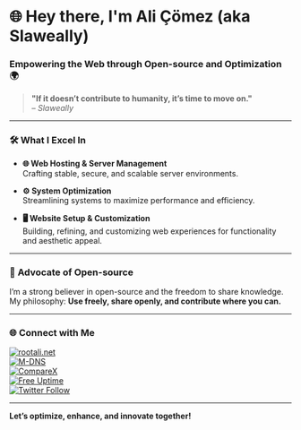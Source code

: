 # 🌐 Hey there, I'm Ali Çömez (aka **Slaweally**) 

### Empowering the Web through Open-source and Optimization 🌍

> **"If it doesn’t contribute to humanity, it’s time to move on."**  
> – *Slaweally*

---

### 🛠 **What I Excel In**
- **🌐 Web Hosting & Server Management**  
  Crafting stable, secure, and scalable server environments.
  
- **⚙️ System Optimization**  
  Streamlining systems to maximize performance and efficiency.
  
- **🖥️ Website Setup & Customization**  
  Building, refining, and customizing web experiences for functionality and aesthetic appeal.

---

### 🌱 **Advocate of Open-source**

I’m a strong believer in open-source and the freedom to share knowledge. My philosophy: **Use freely, share openly, and contribute where you can.**

---

### 🌐 **Connect with Me**
[![rootali.net](https://img.shields.io/badge/Blog-rootali.net-blue)](https://rootali.net)  
[![M-DNS](https://img.shields.io/badge/M--DNS-m--dns.org-red)](https://m-dns.org)  
[![CompareX](https://img.shields.io/badge/CompareX-comparex.rootali.net-green)](https://comparex.rootali.net)  
[![Free Uptime](https://img.shields.io/badge/Uptime%20Monitor-freeuptime.org-green)](https://freeuptime.org)  
[![Twitter Follow](https://img.shields.io/twitter/follow/slaweally?style=social)](https://twitter.com/slaweally)


---

**Let’s optimize, enhance, and innovate together!**
